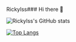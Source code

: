 Rickylss### Hi there 👋

<!--
**Rickylss/Rickylss** is a ✨ _special_ ✨ repository because its `README.md` (this file) appears on your GitHub profile.

Here are some ideas to get you started:

- 🔭 I’m currently working on ...
- 🌱 I’m currently learning ...
- 👯 I’m looking to collaborate on ...
- 🤔 I’m looking for help with ...
- 💬 Ask me about ...
- 📫 How to reach me: ...
- 😄 Pronouns: ...
- ⚡ Fun fact: ...
-->

![Rickylss's GitHub stats](https://github-readme-stats.vercel.app/api?username=Rickylss&show_icons=true&theme=radical)

[![Top Langs](https://github-readme-stats.vercel.app/api/top-langs/?username=Rickylss&layout=compact&theme=radical)](https://github.com/Rickylss/github-readme-stats)
